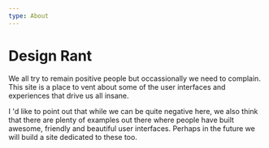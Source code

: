 ```yaml
---
type: About
---
```


# Design Rant

We all try to remain positive people but occassionally we need to complain. This site is a place to vent about some of the user interfaces and experiences that drive us all insane.

I 'd like to point out that while we can be quite negative here, we also think that there are plenty of examples out there where people have built awesome, friendly and beautiful user interfaces. Perhaps in the future we will build a site dedicated to these too.